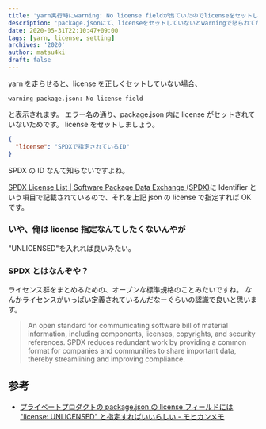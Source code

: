 ```yaml
---
title: 'yarn実行時にwarning: No license fieldが出ていたのでlicenseをセットした'
description: 'package.jsonにて、licenseをセットしていないとwarningで怒られてたので、それを解決した記事です。'
date: 2020-05-31T22:10:47+09:00
tags: [yarn, license, setting]
archives: '2020'
author: matsu4ki
draft: false
---
```


yarn を走らせると、license を正しくセットしていない場合、

```shell
warning package.json: No license field
```

と表示されます。
エラー名の通り、package.json 内に license がセットされていないためです。
license をセットしましょう。

```json
{
  "license": "SPDXで指定されているID"
}
```

SPDX の ID なんて知らないですよね。

[SPDX License List | Software Package Data Exchange (SPDX)](https://spdx.org/licenses/)に Identifier という項目で記載されているので、それを上記 json の license で指定すれば OK です。

### いや、俺は license 指定なんてしたくないんやが

"UNLICENSED"を入れれば良いみたい。

### SPDX とはなんぞや？

ライセンス群をまとめるための、オープンな標準規格のことみたいですね。
なんかライセンスがいっぱい定義されているんだなーぐらいの認識で良いと思います。

> An open standard for communicating software bill of material information, including components, licenses, copyrights, and security references. SPDX reduces redundant work by providing a common format for companies and communities to share important data, thereby streamlining and improving compliance.

## 参考

- [プライベートプロダクトの package.json の license フィールドには &quot;license: UNLICENSED&quot; と指定すればいいらしい - モヒカンメモ](https://blog.pinkumohikan.com/entry/set-unlicensed-to-license-field-when-private-product)
